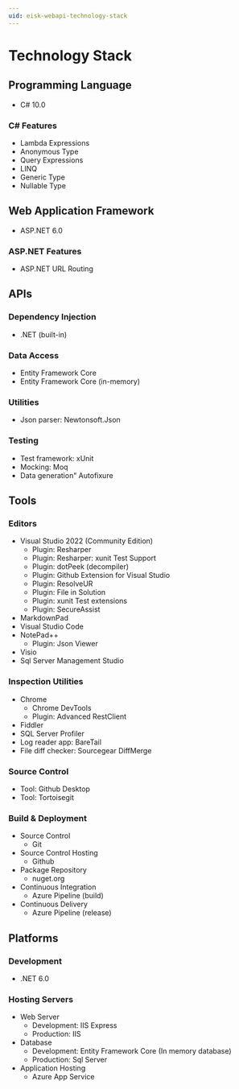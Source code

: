 ```yaml
---
uid: eisk-webapi-technology-stack
---
```


# Technology Stack

## Programming Language

* C# 10.0

### C# Features

* Lambda Expressions
* Anonymous Type
* Query Expressions
* LINQ
* Generic Type
* Nullable Type

## Web Application Framework

* ASP.NET 6.0

### ASP.NET Features

* ASP.NET URL Routing

## APIs

### Dependency Injection

* .NET (built-in)

### Data Access

* Entity Framework Core
* Entity Framework Core (in-memory)

### Utilities

* Json parser: Newtonsoft.Json

### Testing 

* Test framework: xUnit
* Mocking: Moq
* Data generation" Autofixure

## Tools

### Editors

* Visual Studio 2022 (Community Edition)
	- Plugin: Resharper
	- Plugin: Resharper: xunit Test Support
	- Plugin: dotPeek (decompiler)
	- Plugin: Github Extension for Visual Studio
	- Plugin: ResolveUR
	- Plugin: File in Solution
	- Plugin: xunit Test extensions
	- Plugin: SecureAssist
* MarkdownPad
* Visual Studio Code
* NotePad++
	- Plugin: Json Viewer
* Visio
* Sql Server Management Studio

### Inspection Utilities

* Chrome
	* Chrome DevTools
	* Plugin: Advanced RestClient
* Fiddler
* SQL Server Profiler
* Log reader app: BareTail
* File diff checker: Sourcegear DiffMerge

### Source Control

* Tool: Github Desktop
* Tool: Tortoisegit

### Build & Deployment

* Source Control 
	- Git
* Source Control Hosting
	- Github
* Package Repository
	- nuget.org
* Continuous Integration
	- Azure Pipeline (build)
* Continuous Delivery
	- Azure Pipeline (release)
	
## Platforms

### Development

* .NET 6.0

### Hosting Servers

* Web Server
	- Development: IIS Express
	- Production: IIS 
* Database
	- Development: Entity Framework Core (In memory database)
	- Production: Sql Server 
* Application Hosting
	- Azure App Service
